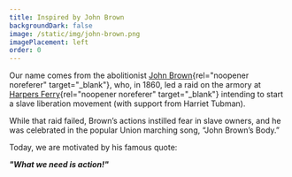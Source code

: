 ```yaml
---
title: Inspired by John Brown
backgroundDark: false
image: /static/img/john-brown.png
imagePlacement: left
order: 0
---
```

Our name comes from the abolitionist [John Brown](https://en.wikipedia.org/wiki/John_Brown_(abolitionist)){rel="noopener noreferer" target="_blank"}, who, in 1860, led a raid on the armory at [Harpers Ferry](https://en.wikipedia.org/wiki/John_Brown%27s_raid_on_Harpers_Ferry){rel="noopener noreferer" target="_blank"} intending to start a slave liberation movement (with support from Harriet Tubman).

While that raid failed, Brown’s actions instilled fear in slave owners, and he was celebrated in the popular Union marching song, “John Brown’s Body.”

Today, we are motivated by his famous quote:

***"What we need is action!"***